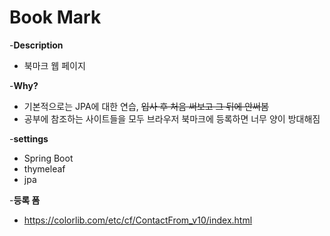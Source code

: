 # Book Mark 

-**Description**
 - 북마크 웹 페이지

-**Why?** 
 - 기본적으로는 JPA에 대한 연습, ~~입사 후 처음 써보고 그 뒤에 안써봄~~
 - 공부에 참조하는 사이트들을 모두 브라우저 북마크에 등록하면 너무 양이 방대해짐

-**settings**
 - Spring Boot
 - thymeleaf
 - jpa
 
-**등록 폼**
 - https://colorlib.com/etc/cf/ContactFrom_v10/index.html
